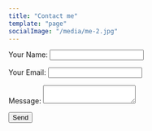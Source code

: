```yaml
---
title: "Contact me"
template: "page"
socialImage: "/media/me-2.jpg"
---
```

<form name="contact" method="POST" data-netlify="true">
  <input type="hidden" name="form-name" value="contact" />
  <p>
    <label>Your Name: <input type="text" name="name" /></label>   
  </p>
  <p>
    <label>Your Email: <input type="email" name="email" /></label>
  </p>
  <p>
    <label>Message: <textarea name="message"></textarea></label>
  </p>
  <p>
    <button type="submit">Send</button>
  </p>
</form>